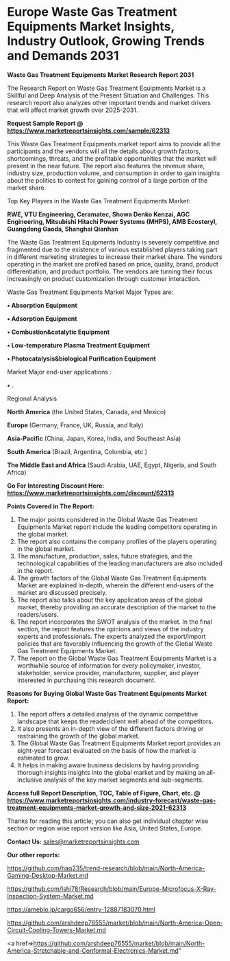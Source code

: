 # Europe Waste Gas Treatment Equipments Market Insights, Industry Outlook, Growing Trends and Demands 2031

<strong>Waste Gas Treatment Equipments Market Research Report 2031</strong>

The Research Report on Waste Gas Treatment Equipments Market is a Skillful and Deep Analysis of the Present Situation and Challenges. This research report also analyzes other important trends and market drivers that will affect market growth over 2025-2031.

<strong>Request Sample Report @ <a href=https://www.marketreportsinsights.com/sample/62313>https://www.marketreportsinsights.com/sample/62313</a></strong>

This Waste Gas Treatment Equipments market report aims to provide all the participants and the vendors will all the details about growth factors, shortcomings, threats, and the profitable opportunities that the market will present in the near future. The report also features the revenue share, industry size, production volume, and consumption in order to gain insights about the politics to contest for gaining control of a large portion of the market share.

Top Key Players in the Waste Gas Treatment Equipments Market:

<strong>RWE, VTU Engineering, Ceramatec, Showa Denko Kenzai, AGC Engineering, Mitsubishi Hitachi Power Systems (MHPS), AMB Ecosteryl, Guangdong Gaoda, Shanghai Qianhan</strong>

The Waste Gas Treatment Equipments Industry is severely competitive and fragmented due to the existence of various established players taking part in different marketing strategies to increase their market share. The vendors operating in the market are profiled based on price, quality, brand, product differentiation, and product portfolio. The vendors are turning their focus increasingly on product customization through customer interaction.

Waste Gas Treatment Equipments Market Major Types are:

<strong>• Absorption Equipment

• Adsorption Equipment

• Combustion&catalytic Equipment

• Low-temperature Plasma Treatment Equipment

• Photocatalysis&biological Purification Equipment</strong>

Market Major end-user applications :

<strong>• .</strong>

Regional Analysis

</u><strong><b>North America</b></strong> (the United States, Canada, and Mexico)

<strong><b>Europe </b></strong>(Germany, France, UK, Russia, and Italy)

<strong><b>Asia-Pacific</b></strong> (China, Japan, Korea, India, and Southeast Asia)

<strong><b>South America</b></strong> (Brazil, Argentina, Colombia, etc.)

<strong><b>The Middle East and Africa</b></strong> (Saudi Arabia, UAE, Egypt, Nigeria, and South Africa)

<strong>Go For Interesting Discount Here: <a href=https://www.marketreportsinsights.com/discount/62313>https://www.marketreportsinsights.com/discount/62313</a></strong>

<strong>Points Covered in The Report:</strong>
<ol>
  <li>The major points considered in the Global Waste Gas Treatment Equipments Market report include the leading competitors operating in the global market.</li>
  <li>The report also contains the company profiles of the players operating in the global market.</li>
  <li>The manufacture, production, sales, future strategies, and the technological capabilities of the leading manufacturers are also included in the report.</li>
  <li>The growth factors of the Global Waste Gas Treatment Equipments Market are explained in-depth, wherein the different end-users of the market are discussed precisely.</li>
  <li>The report also talks about the key application areas of the global market, thereby providing an accurate description of the market to the readers/users.</li>
  <li>The report incorporates the SWOT analysis of the market. In the final section, the report features the opinions and views of the industry experts and professionals. The experts analyzed the export/import policies that are favorably influencing the growth of the Global Waste Gas Treatment Equipments Market.</li>
  <li>The report on the Global Waste Gas Treatment Equipments Market is a worthwhile source of information for every policymaker, investor, stakeholder, service provider, manufacturer, supplier, and player interested in purchasing this research document.</li>
</ol>
<strong>Reasons for Buying Global Waste Gas Treatment Equipments Market Report:</strong>

<ol>
  <li>The report offers a detailed analysis of the dynamic competitive landscape that keeps the reader/client well ahead of the competitors.</li>
  <li>It also presents an in-depth view of the different factors driving or restraining the growth of the global market.</li>
  <li>The Global Waste Gas Treatment Equipments Market report provides an eight-year forecast evaluated on the basis of how the market is estimated to grow.</li>
  <li>It helps in making aware business decisions by having providing thorough insights insights into the global market and by making an all-inclusive analysis of the key market segments and sub-segments.</li>
</ol>
<strong>Access full Report Description, TOC, Table of Figure, Chart, etc. @ <a href=https://www.marketreportsinsights.com/industry-forecast/waste-gas-treatment-equipments-market-growth-and-size-2021-62313>https://www.marketreportsinsights.com/industry-forecast/waste-gas-treatment-equipments-market-growth-and-size-2021-62313</a></strong>


Thanks for reading this article; you can also get individual chapter wise section or region wise report version like Asia, United States, Europe.

<strong>Contact Us:</strong>
sales@marketreportsinsights.com

<strong>Our other reports:</strong>

<a href=https://github.com/haq235/trend-research/blob/main/North-America-Gaming-Desktop-Market.md>https://github.com/haq235/trend-research/blob/main/North-America-Gaming-Desktop-Market.md</a>

<a href=https://github.com/Ishi78/Research/blob/main/Europe-Microfocus-X-Ray-Inspection-System-Market.md>https://github.com/Ishi78/Research/blob/main/Europe-Microfocus-X-Ray-Inspection-System-Market.md</a>

<a href=https://ameblo.jp/cargo656/entry-12887183070.html>https://ameblo.jp/cargo656/entry-12887183070.html</a>

<a href=https://github.com/arshdeep76555/market/blob/main/North-America-Open-Circuit-Cooling-Towers-Market.md>https://github.com/arshdeep76555/market/blob/main/North-America-Open-Circuit-Cooling-Towers-Market.md</a>

<a href=>https://github.com/arshdeep76555/market/blob/main/North-America-Stretchable-and-Conformal-Electronics-Market.md</a>"
